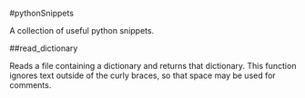 #pythonSnippets  

A collection of useful python snippets.  

##read_dictionary  

Reads a file containing a dictionary and returns that dictionary. This function ignores text outside of the curly braces, so that space may be used for comments.  

